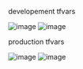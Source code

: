developement tfvars

![image](https://github.com/user-attachments/assets/b4ef01e0-7e24-4386-b3bc-317bd7f94378)
![image](https://github.com/user-attachments/assets/a8b9b904-bfb9-4cc9-9163-67285c6953c4)

production tfvars

![image](https://github.com/user-attachments/assets/6082579f-2382-4c24-9089-9b87927ec560)
![image](https://github.com/user-attachments/assets/a26b99f4-cecf-4561-b821-be92d619509f)




